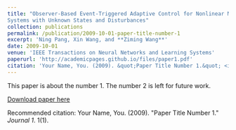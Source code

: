 ```yaml
---
title: "Observer-Based Event-Triggered Adaptive Control for Nonlinear Multiagent
Systems with Unknown States and Disturbances"
collection: publications
permalink: /publication/2009-10-01-paper-title-number-1
excerpt: 'Ning Pang, Xin Wang, and **Ziming Wang**'
date: 2009-10-01
venue: 'IEEE Transactions on Neural Networks and Learning Systems'
paperurl: 'http://academicpages.github.io/files/paper1.pdf'
citation: 'Your Name, You. (2009). &quot;Paper Title Number 1.&quot; <i>Journal 1</i>. 1(1).'
---
```

This paper is about the number 1. The number 2 is left for future work.

[Download paper here](http://academicpages.github.io/files/paper1.pdf)

Recommended citation: Your Name, You. (2009). "Paper Title Number 1." <i>Journal 1</i>. 1(1).

